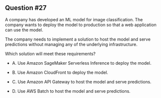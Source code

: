 ## Question #27

 A company has developed an ML model for image classification. The company wants to deploy the model to production so that a web application can use the model.

The company needs to implement a solution to host the model and serve predictions without managing any of the underlying infrastructure.

Which solution will meet these requirements?

- A. Use Amazon SageMaker Serverless Inference to deploy the model.

- B. Use Amazon CloudFront to deploy the model.

- C. Use Amazon API Gateway to host the model and serve predictions.

- D. Use AWS Batch to host the model and serve predictions.